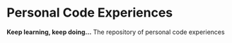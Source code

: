 # Personal Code Experiences
**Keep learning, keep doing...**
The repository of personal code experiences
